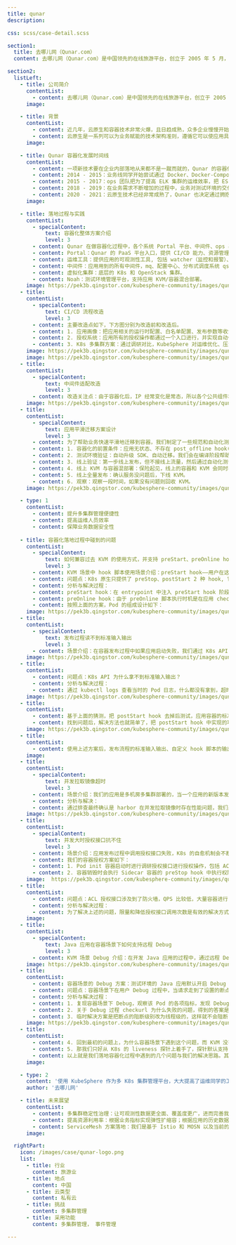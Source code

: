 ```yaml
---
title: qunar
description:

css: scss/case-detail.scss

section1:
  title: 去哪儿网（Qunar.com）
  content: 去哪儿网（Qunar.com）是中国领先的在线旅游平台，创立于 2005 年 5 月，总部位于北京。

section2:
  listLeft:
    - title: 公司简介
      contentList:
        - content: 去哪儿网（Qunar.com）是中国领先的在线旅游平台，创立于 2005 年 5 月，总部位于北京。去哪儿网通过网站及移动客户端的全平台覆盖，以自有技术为驱动，随时随地的为旅游服务供应商和旅行者提供专业的产品与服务。
      image:

    - title: 背景
      contentList:
        - content: 近几年，云原生和容器技术非常火爆，且日趋成熟，众多企业慢慢开始容器化建设，并在云原生技术方向上不断的探索和实践。基于这个大的趋势， 2020 年底 Qunar 也向云原生迈出了第一步——容器化。
        - content: 云原生是一系列可以为业务赋能的技术架构准则，遵循它可以使应用具有扩展性、伸缩性、移植性、韧性等特点。云原生也是下一代技术栈的必选项，它可以让业务更敏捷。通过实践 DevOps、微服务、容器化、可观测性、反脆弱性（chaos engineering）、ServiceMesh、Serverless 等云原生技术栈，我们便可以享受到云原生带来的技术红利。
      image: 

    - title: Qunar 容器化发展时间线
      contentList:
        - content: 一项新技术要在企业内部落地从来都不是一蹴而就的，Qunar 的容器化落地也同样如此。Qunar 的容器后落地主要经历了 4 个时间节点：
        - content: 2014 - 2015：业务线同学开始尝试通过 Docker、Docker-Compose 来解决联调环境搭建困难的问题，不过由于 Docker-Compose 的编排能力有限、无法解决真实的环境问题，因此容器化最后也没有推行起来。
        - content: 2015 - 2017：ops 团队把为了提高 ELK 集群的运维效率，把 ES 集群迁移到了 Mesos 平台上。后来随着 K8s 生态的成熟，把 ES 集群从 Mesos 迁移到了 K8s 平台，运维效率得到了进一步的提升。
        - content: 2018 - 2019：在业务需求不断增加的过程中，业务对测试环境的交付速度和质量有了更高的要求，为了解决 MySQL 的交付效率问题（并发量大时，网络 IO 成为了瓶颈，导致单个实例交付时长在分钟级），为了解这个问题，我们把 MySQL 容器化，通过 Docker on host 的模式可以在 10 秒之内就可以交付一个 MySQL 实例。
        - content: 2020 - 2021：云原生技术已经非常成熟了，Qunar 也决定通过拥抱云原生来为业务增加势能。在各个团队齐心协力的努力下，300+ 的 P1、P2 应用已经完成了容器化，并且计划在 2021 年年底全部业务应用实现容器化。
      image: 

    - title: 落地过程与实践
      contentList:
        - specialContent:
            text: 容器化整体方案介绍
            level: 3
        - content: Qunar 在做容器化过程中，各个系统 Portal 平台、中间件、ops 基础设施、监控等都做了相应的适配改造，改造后的架构矩阵如下图所示。
        - content: Portal：Qunar 的 PaaS 平台入口，提供 CI/CD 能力、资源管理、自助运维、应用画像、应用授权(db 授权、支付授权、应用间授权)等功能。
        - content: 运维工具：提供应用的可观测性工具, 包括 watcher（监控和报警）、bistoury（Java 应用在线 Debug）、qtrace（tracing 系统）、loki/elk（0.提供实时日志/离线日志查看）。
        - content: 中间件：应用用到的所有中间件，mq、配置中心、分布式调度系统 qschedule、dubbo 、mysql sdk 等。
        - content: 虚拟化集群：底层的 K8s 和 OpenStack 集群。
        - content: Noah：测试环境管理平台，支持应用 KVM/容器混合部署。
      image: https://pek3b.qingstor.com/kubesphere-community/images/qunar-arch.webp
    - title:
      contentList:
        - specialContent:
            text: CI/CD 流程改造
            level: 3
        - content: 主要改造点如下，下方图分别为改造前和改造后。
        - content: 1. 应用画像：把应用相关的运行时配置、白名单配置、发布参数等收敛到一起，为容器发布提供统一的声明式配置。
        - content: 2. 授权系统：应用所有的授权操作都通过一个入口进行，并实现自动化的授权。
        - content: 3. K8s 多集群方案：通过调研对比，KubeSphere 对运维优化、压测评估后也满足我们对性能的要求，最终我们选取了 KubeSphere 作为多集群方案。
      image: https://pek3b.qingstor.com/kubesphere-community/images/qunar-cicd-1.webp
      image: https://pek3b.qingstor.com/kubesphere-community/images/qunar-cicd-2.webp
    - title:
      contentList:
        - specialContent:
            text: 中间件适配改造
            level: 3
        - content: 改造关注点：由于容器化后，IP 经常变化是常态，所以各个公共组件和中间件要适配和接受这种变化。
      image: https://pek3b.qingstor.com/kubesphere-community/images/qunar-gaizaodian.webp
    - title:
      contentList:
        - specialContent:
            text: 应用平滑迁移方案设计
            level: 3
        - content: 为了帮助业务快速平滑地迁移到容器，我们制定了一些规范和自动化测试验证等操作来实现这个目标。
        - content: 1. 容器化的前置条件：应用无状态、不存在 post_offline hook(服务下线后执行的脚本)、check_url 中不存在预热操作。
        - content: 2. 测试环境验证：自动升级 SDK、自动迁移。我们会在编译阶段帮助业务自动升级和更改 pom 文件来完成 SDK 的升级，并在测试环境部署和验证，如果升级失败会通知用户并提示。
        - content: 3. 线上验证：第一步线上发布，但不接线上流量，然后通过自动化测试验证，验证通过后接入线上流量。
        - content: 4. 线上 KVM 与容器混部署：保险起见，线上的容器和 KVM 会同时在线一段时间，等验证期过后再逐步下线 KVM。
        - content: 5. 线上全量发布：确认服务没问题后，下线 KVM。
        - content: 6. 观察：观察一段时间，如果没有问题则回收 KVM。
      image: https://pek3b.qingstor.com/kubesphere-community/images/qunar-qianyi.webp

    - type: 1
      contentList:
        - content: 提升多集群管理便捷性
        - content: 提高运维人员效率
        - content: 保障业务数据安全性
    
    - title: 容器化落地过程中碰到的问题
      contentList:
        - specialContent:
            text: 如何兼容过去 KVM 的使用方式，并支持 preStart、preOnline hook 自定义脚本？
            level: 3
        - content: KVM 场景中 hook 脚本使用场景介绍：preStart hook——用户在这个脚本中会自定义命令，比如环境准备；preOnline hook——用户会定义一些数据预热操作等，这个动作需要在应用 checkurl 通过并且接入流量前执行。
        - content: 问题点：K8s 原生只提供了 preStop、postStart 2 种 hook, 它们的执行时机没有满足上述 2 个 KVM 场景下业务用到的 hook。
        - content: 分析与解决过程：
        - content: preStart hook：在 entrypoint 中注入 preStart hook 阶段，容器启动过程中发现有自定义的 preStart 脚本则执行该脚本，至于这个脚本的位置目前规范是定义在代码指定目录下。
        - content: preOnline hook：由于 preOnline 脚本执行时机是在应用 checkurl 通过后，而应用容器是单进程，所以在应用容器中执行这个是行不通的。而 postStart hook 的设计就是异步的，与应用容器的启动也是解耦的， 所以我们初步的方案选择了 postStart hook 做这个事情。实施方案是 postStart hook 执行后会不断轮询应用的健康状态，如果健康检测 checkurl 通过了, 则执行 preOnline 脚本。脚本成功后则进行上线操作, 即在应用目录下创建 healthcheck.html 文件，OpenResty 和中间件发现这个文件后就会把流量接入到这个实例中。
        - content: 按照上面的方案，Pod 的组成设计如下：
      image: https://pek3b.qingstor.com/kubesphere-community/images/qunar-pod.webp
    - title:
      contentList:
        - specialContent:
            text: 发布过程读不到标准输入输出
            level: 3
        - content: 场景介绍：在容器发布过程中如果应用启动失败，我们通过 K8s API 是拿不到实时的标准输入输出流，只能等到发布设置的超时阈值，这个过程中发布人员心里是很焦急的，因为不确定发生了什么。如下图所示，部署过程中应用的更新工作流中什么都看不到。
      image: https://pek3b.qingstor.com/kubesphere-community/images/qunar-pipline.webp
    - title:
      contentList:   
        - content: 问题点：K8s API 为什么拿不到标准输入输出？
        - content: 分析与解决过程：
        - content: 通过 kubectl logs 查看当时的 Pod 日志，什么都没有拿到，超时时间过后才拿到。说明问题不在程序本身，而是在 K8s 的机制上；查看 postStart Hook 的相关文档，有一段介绍提到了 postHook 如果执行时间长或者 hang 住，容器的状态也会 hang 住，不会进入 running 状态, 看到这条信息，大概猜测到罪魁祸首就是这个 postStart hook 了。
      image: https://pek3b.qingstor.com/kubesphere-community/images/qunar-hook.webp
    - title:
      contentList:         
        - content: 基于上面的猜测，把 postStart hook 去掉后测试，应用容器的标准输入可以实时拿到了。
        - content: 找到问题后，解决方法也就简单了，把 postStart hook 中实现的功能放到 Sidecar 中就可以解决。至于 Sidecar 如何在应用容器的目录中创建 healthcheck.html 文件，就需要用到共享卷了。新的方案设计如下：
      image: https://pek3b.qingstor.com/kubesphere-community/images/qunar-sidecar.webp
    - title:
      contentList:         
        - content: 使用上述方案后，发布流程的标准输入输出、自定义 hook 脚本的输出、Pod 事件等都是实时可见的了, 发布过程更透明了。
      image: 
    - title: 
      contentList:
        - specialContent:
            text: 并发拉取镜像超时
            level: 3
        - content: 场景介绍：我们的应用是多机房多集群部署的，当一个应用的新版本发布时，由于应用的实例数较多，有 50+ 个并发从 harbor 拉取镜像时，其中一些任务收到了镜像拉取超时的报错信息，进而导致整个发布任务失败。超时时间是 kubelet 默认设置的 1 分钟。
        - content: 分析与解决：
        - content: 通过排查最终确认是 harbor 在并发拉取镜像时存在性能问题，我们采取的优化方案是通用的 p2p 方案，DragonFly + Harbor。
      image: https://pek3b.qingstor.com/kubesphere-community/images/qunar-harbor.webp
    - title: 
      contentList:
        - specialContent:
            text: 并发大时授权接口抗不住
            level: 3
        - content: 场景介绍：应用发布过程中调用授权接口失败，K8s 的自愈机制会不断重建容器并重新授权，并发量比较大，最终把授权服务拖垮。
        - content: 我们的容器授权方案如下：
        - content: 1. Pod init 容器启动时进行调研授权接口进行授权操作，包括 ACL 和 mysql 的白名单。
        - content: 2. 容器销毁时会执行 Sidecar 容器的 preStop hook 中执行权限回收操作。
      image:  https://pek3b.qingstor.com/kubesphere-community/images/qunar-authorization.webp
    - title:
      contentList:
        - content: 问题点：ACL 授权接口涉及到了防火墙，QPS 比较低，大量容器进行 ACL 授权时把服务拖垮。
        - content: 分析与解决过程：
        - content: 为了解决上述的问题，限量和降低授权接口调用次数是有效的解决方式。我们采取了下面几个措施:init 容器中的重试次数限制为 1 次；授权接口按应用和 IP 限流， 超过 3 次则直接返回失败，不会再进行授权操作；ACL 中涉及的一些通用的端口，我们统一做了白名单，应用无需再进行授权操作。
      image: 
    - title:
      contentList:
        - specialContent:
            text: Java 应用在容器场景下如何支持远程 Debug
            level: 3
        - content: KVM 场景 Debug 介绍：在开发 Java 应用的过程中，通过远程 Debug 可以快速排查定位问题，因此是开发人员必不可少的一个功能。Debug 具体流程：开发人员在 Noah 环境管理平台的界面点击开启 Debug, Noah 会自动为该 Java 应用配置上 Debug 选项，-Xdebug -Xrunjdwp：transport=dt_socket, server=y, suspend=n, address=127.0.0.1:50005，并重启该 Java 应用，之后开发人员就可以在 IDE 中配置远程 Debug 并进入调试模式了。
      image: https://pek3b.qingstor.com/kubesphere-community/images/qunar-debug.webp
    - title:
      contentList:
        - content: 容器场景的 Debug 方案：测试环境的 Java 应用默认开启 Debug 模式，这样也避免了更改 Debug 重建 Pod 的过程，速度从 KVM 的分钟级到现在的秒级。当用户想开启 Debug 时，Noah 会调用 K8s exec 接口执行 socat 相关命令进行端口映射转发，让开发人员可以通过 socat 开的代理连接到 Java 应用的 Debug 端口。
        - content: 问题点：容器场景下在用户 Debug 过程中，当请求走到了设置的断点后，Debug 功能失效。
        - content: 分析与解决过程：
        - content: 1. 复现容器场景下 Debug，观察该 Pod 的各项指标，发现 Debug 功能失效的时候系统收到了一个 liveness probe failed，kill pod 的事件。根据这个事件可以判断出当时 liveness check 失败，应用容器才被 kill 的，应用容器重启代理进程也就随之消失了，Debug 也就失效了。
        - content: 2. 关于 Debug 过程 checkurl 为什么失败的问题，得到的答案是 Debug 时当请求走到断点时，整个 JVM 是 hang 住的，这个时候任何请求过来也会被 hang 住，当然也包括 checkurl，于是我们也特地在 KVM 场景和容器场景分布做了测试，结果也确实是这样的。
        - content: 3. 临时解决方案是把断点的阻断级别改为线程级的，这样就不会阻断 checkurl 了, idea 中默认的选项是 Suspend All，改为 Suspend Thread 即可。不过这个也不是最优解，因为这个需要用户手工配置阻断级别，有认知学习成本。
      image: https://pek3b.qingstor.com/kubesphere-community/images/qunar-idea.webp
    - title:
      contentList:
        - content: 4. 回到最初的问题上，为什么容器场景下遇到这个问题，而 KVM 没有，主要是因为容器场景 K8s 提供了自愈能力，K8s 会定时执行 liveness check, 当失败次数达到指定的阈值时，K8s 会 kill 掉容器并重新拉起一个新的容器。
        - content: 5. 那我们只好从 K8s 的 liveness 探针上着手了，探针默认支持 exec、tcp 、httpGet 3 种模式，当前使用的是 httpGet，这种方式只支持一个 url, 无法满足这个场景需求。经过组内讨论， 最后大家决定用这个表达式 (checkurl == 200) || (socat process && java process alive) 在作为应用的 liveness 检测方式，当 Debug 走到断点的时候, 应用容器就不会阻断了， 完美的解决了这个问题。
        - content: 以上就是我们落地容器化过程中遇到的几个问题与我们的解决思路。其中很重要的一点是从 KVM 迁移到容器时需要考虑用户的使用习惯、历史功能兼容等要点，要做好兼容和取舍，只有这样容器化落地才会更顺畅。
      image: 

    - type: 2
      content: '使用 KubeSphere 作为多 K8s 集群管理平台，大大提高了运维同学的工作效率，同时作为统一的集群入口，它也保障了业务数据的安全。'
      author: '去哪儿网'

    - title: 未来展望
      contentList:
        - content: 多集群稳定性治理：让可观测性数据更全面、覆盖度更广，进而完善我们的 APM 系统，提升排查问题效率；通过实施混沌工程来验证、发现和消除容器化场景的稳定性盲区。
        - content: 提高资源利用率：根据业务指标实现弹性扩缩容；根据应用的历史数据智能的调整 requests。
        - content: ServiceMesh 方案落地：我们是基于 Istio 和 MOSN 以及当前的基础架构做的 mesh 方案，目前在测试阶段，这套方案落地后相信会让基础架构更敏捷。
      image: 

  rightPart:
    icon: /images/case/qunar-logo.png
    list:
      - title: 行业
        content: 旅游业
      - title: 地点
        content: 中国
      - title: 云类型
        content: 私有云
      - title: 挑战
        content: 多集群管理
      - title: 采用功能
        content: 多集群管理， 事件管理

---
```

